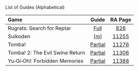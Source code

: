 List of Guides (Alphabetical) 

|Game|Guide|RA Page|
|:--|:--:|:--:|
|Rugrats: Search for Reptar|[Full](Rugrats-Search-for-Reptar-(PlayStation))|[826](https://retroachievements.org/game/826)|
|Suikoden|[[m]](Suikoden-(PlayStation))|[11255](https://retroachievements.org/game/11255)|
|Tomba!|[Partial](Tomba!-(PlayStation))|[11276](https://retroachievements.org/game/11276)|
|Tomba! 2: The Evil Swine Return|[Partial](Tomba!-2-The-Evil-Swine-Return-(PlayStation))|[11306](https://retroachievements.org/game/11306)|
|Yu‐Gi‐Oh!: Forbidden Memories|[Partial](Yu‐Gi‐Oh!-Forbidden-Memories-(PlayStation))|[11388](https://retroachievements.org/game/11388)|
